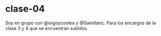 # clase-04

Soy en grupo con @isigoycoolea y @Samillanc. Para los encargos de la clase 3 y 4 que se encuentran subidos.
